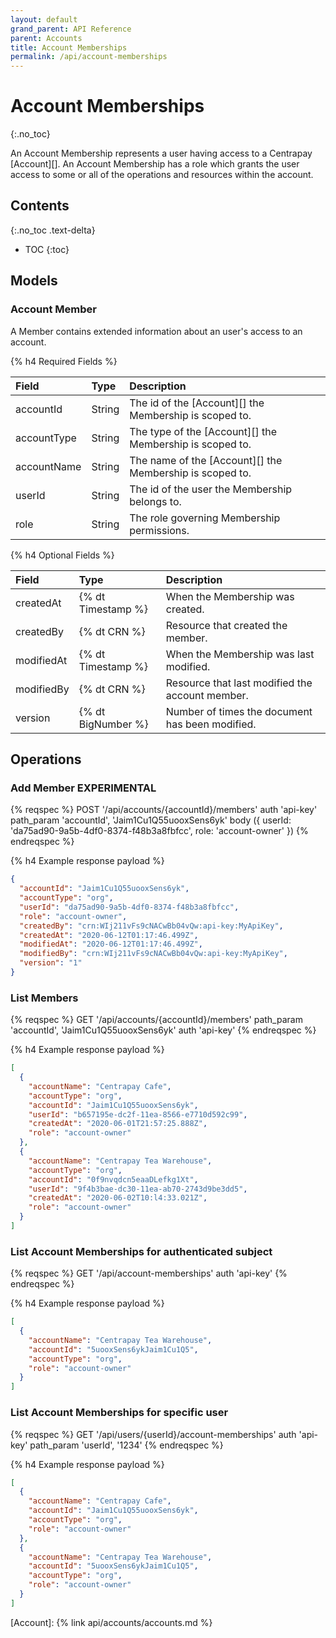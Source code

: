 ```yaml
---
layout: default
grand_parent: API Reference
parent: Accounts
title: Account Memberships
permalink: /api/account-memberships
---
```


# Account Memberships
{:.no_toc}

An Account Membership represents a user having access to a Centrapay
[Account][]. An Account Membership has a role which grants the user access to
some or all of the operations and resources within the account.


## Contents
{:.no_toc .text-delta}

* TOC
{:toc}

## Models

### Account Member

A Member contains extended information about an user's access to an account.

{% h4 Required Fields %}

| Field       | Type               | Description                                            |
| :-----      | :-----             | :------------------------------------------------------|
| accountId   | String             | The id of the [Account][] the Membership is scoped to. |
| accountType | String           | The type of the [Account][] the Membership is scoped to.          |
| accountName | String           | The name of the [Account][] the Membership is scoped to.          |
| userId      | String             | The id of the user the Membership belongs to.          |
| role        | String             | The role governing Membership permissions.             |

{% h4 Optional Fields %}

| Field       | Type             | Description                                                       |
| :-----------| :----------------| :---------------------------------------------------------------- |
| createdAt  | {% dt Timestamp %} | When the Membership was created.                       |
| createdBy  | {% dt CRN %}       | Resource that created the  member.                     |
| modifiedAt | {% dt Timestamp %} | When the Membership was last modified.                 |
| modifiedBy | {% dt CRN %}       | Resource that last modified the account member.        |
| version    | {% dt BigNumber %} | Number of times the document has been modified.        |

## Operations

### Add Member **EXPERIMENTAL**

{% reqspec %}
  POST '/api/accounts/{accountId}/members'
  auth 'api-key'
  path_param 'accountId', 'Jaim1Cu1Q55uooxSens6yk'
  body ({ userId: 'da75ad90-9a5b-4df0-8374-f48b3a8fbfcc', role: 'account-owner' })
{% endreqspec %}


{% h4 Example response payload %}

```json
{
  "accountId": "Jaim1Cu1Q55uooxSens6yk",
  "accountType": "org",
  "userId": "da75ad90-9a5b-4df0-8374-f48b3a8fbfcc",
  "role": "account-owner",
  "createdBy": "crn:WIj211vFs9cNACwBb04vQw:api-key:MyApiKey",
  "createdAt": "2020-06-12T01:17:46.499Z",
  "modifiedAt": "2020-06-12T01:17:46.499Z",
  "modifiedBy": "crn:WIj211vFs9cNACwBb04vQw:api-key:MyApiKey",
  "version": "1"
}
```

### List Members

{% reqspec %}
  GET '/api/accounts/{accountId}/members'
  path_param 'accountId', 'Jaim1Cu1Q55uooxSens6yk'
  auth 'api-key'
{% endreqspec %}

{% h4 Example response payload %}

```json
[
  {
    "accountName": "Centrapay Cafe",
    "accountType": "org",
    "accountId": "Jaim1Cu1Q55uooxSens6yk",
    "userId": "b657195e-dc2f-11ea-8566-e7710d592c99",
    "createdAt": "2020-06-01T21:57:25.888Z",
    "role": "account-owner"
  },
  {
    "accountName": "Centrapay Tea Warehouse",
    "accountType": "org",
    "accountId": "0f9nvqdcn5eaaDLefkg1Xt",
    "userId": "9f4b3bae-dc30-11ea-ab70-2743d9be3dd5",
    "createdAt": "2020-06-02T10:l4:33.021Z",
    "role": "account-owner"
  }
]
```

### List Account Memberships for authenticated subject

{% reqspec %}
  GET '/api/account-memberships'
  auth 'api-key'
{% endreqspec %}

{% h4 Example response payload %}

```json
[
  {
    "accountName": "Centrapay Tea Warehouse",
    "accountId": "5uooxSens6ykJaim1Cu1Q5",
    "accountType": "org",
    "role": "account-owner"
  }
]
```


### List Account Memberships for specific user

{% reqspec %}
  GET '/api/users/{userId}/account-memberships'
  auth 'api-key'
  path_param 'userId', '1234'
{% endreqspec %}

{% h4 Example response payload %}

```json
[
  {
    "accountName": "Centrapay Cafe",
    "accountId": "Jaim1Cu1Q55uooxSens6yk",
    "accountType": "org",
    "role": "account-owner"
  },
  {
    "accountName": "Centrapay Tea Warehouse",
    "accountId": "5uooxSens6ykJaim1Cu1Q5",
    "accountType": "org",
    "role": "account-owner"
  }
]
```

[Account]: {% link api/accounts/accounts.md %}
